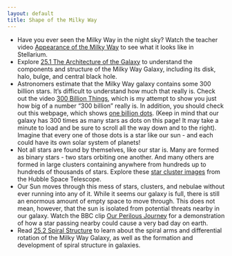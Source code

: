 ```yaml
---
layout: default
title: Shape of the Milky Way
---
```


- Have you ever seen the Milky Way in the night sky? Watch the teacher video [Appearance of the Milky Way](https://www.youtube.com/watch?v=9WOw31XqNNo) to see what it looks like in Stellarium. 
- Explore [25.1 The Architecture of the Galaxy](https://openstax.org/books/astronomy-2e/pages/25-1-the-architecture-of-the-galaxy) to understand the components and structure of the Milky Way Galaxy, including its disk, halo, bulge, and central black hole.
- Astronomers estimate that the Milky Way galaxy contains some 300 billion stars. It’s difficult to understand how much that really is. Check out the video [300 Billion Things](https://youtu.be/XiSq46H-xcM), which is my attempt to show you just how big of a number “300 billion” really is. In addition, you should check out this webpage, which shows [one billion dots](https://storage.googleapis.com/avh-lessons/billion.html). (Keep in mind that our galaxy has 300 times as many stars as dots on this page! It may take a minute to load and be sure to scroll all the way down and to the right). Imagine that every one of those dots is a star like our sun - and each could have its own solar system of planets!
- Not all stars are found by themselves, like our star is. Many are formed as binary stars - two stars orbiting one another. And many others are formed in large clusters containing anywhere from hundreds up to hundreds of thousands of stars. Explore these [star cluster images](https://www.google.com/search?q=HST+star+clusters&tbm=isch) from the Hubble Space Telescope.
- Our Sun moves through this mess of stars, clusters, and nebulae without ever running into any of it. While it seems our galaxy is full, there is still an enormous amount of empty space to move through. This does not mean, however, that the sun is isolated from potential threats nearby in our galaxy. Watch the BBC clip [Our Perilous Journey](https://www.youtube.com/watch?v=RLii8raPINQ) for a demonstration of how a star passing nearby could cause a very bad day on earth. 
- Read [25.2 Spiral Structure](https://openstax.org/books/astronomy-2e/pages/25-2-spiral-structure) to learn about the spiral arms and differential rotation of the Milky Way Galaxy, as well as the formation and development of spiral structure in galaxies.
